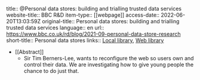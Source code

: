 title:: @Personal data stores: building and trialling trusted data services
website-title:: BBC R&D
item-type:: [[webpage]]
access-date:: 2022-06-20T13:03:59Z
original-title:: Personal data stores: building and trialling trusted data services
language:: en
url:: https://www.bbc.co.uk/rd/blog/2021-09-personal-data-store-research
short-title:: Personal data stores
links:: [Local library](zotero://select/library/items/BNLTA9KI), [Web library](https://www.zotero.org/users/6520516/items/BNLTA9KI)

- [[Abstract]]
	- Sir Tim Berners-Lee, wants to reconfigure the web so users own and control their data. We are investigating how to give young people the chance to do just that.